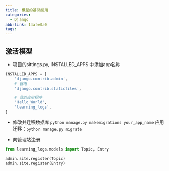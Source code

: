 ```yaml
---
title: 模型的基础使用
categories:
  - Django
abbrlink: 14afe0a0
tags:
---
```



## 激活模型

- 项目的sittings.py, INSTALLED_APPS 中添加app名称
```python
INSTALLED_APPS = [
    'django.contrib.admin',
    # 省略
    'django.contrib.staticfiles',

    # 我的应用程序
    'Hello_World',
    'learning_logs',
]
```

- 修改并迁移数据库
`python manage.py makemigrations your_app_name`
应用迁移：`python manage.py migrate`

- 向管理站注册
```python
from learning_logs.models import Topic, Entry

admin.site.register(Topic)
admin.site.register(Entry)
```


